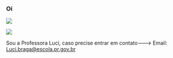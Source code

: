 ### Oi
![](https://media.tenor.com/W58Oie_U_fQAAAAM/helo%C5%82-teacher.gif)

![](https://media.tenor.com/oC8CSq25wx4AAAAM/baby-yoda-welcome.gif)

Sou a Professora Luci, caso precise entrar em contato---> Email: Luci.braga@escola.pr.gov.br


